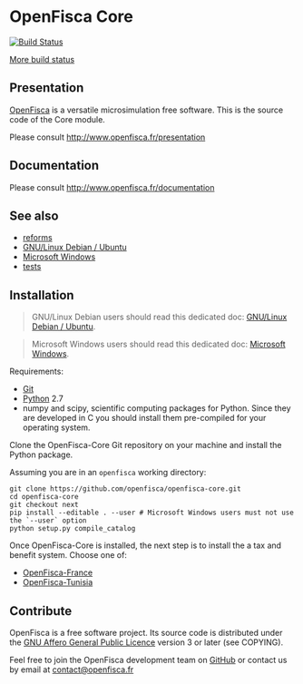 # OpenFisca Core

[![Build Status](https://travis-ci.org/openfisca/openfisca-core.svg?branch=master)](https://travis-ci.org/openfisca/openfisca-core)

[More build status](http://www.openfisca.fr/build-status)

## Presentation

[OpenFisca](http://www.openfisca.fr/) is a versatile microsimulation free software.
This is the source code of the Core module.

Please consult http://www.openfisca.fr/presentation

## Documentation

Please consult http://www.openfisca.fr/documentation

## See also

* [reforms](docs/reforms.md)
* [GNU/Linux Debian / Ubuntu](docs/gnu-linux-debian.md)
* [Microsoft Windows](docs/microsoft-windows.md)
* [tests](docs/tests.md)

## Installation

> GNU/Linux Debian users should read this dedicated doc: [GNU/Linux Debian / Ubuntu](docs/gnu-linux-debian.md).

> Microsoft Windows users should read this dedicated doc: [Microsoft Windows](docs/microsoft-windows.md).

Requirements:

* [Git](http://www.git-scm.com/)
* [Python](http://www.python.org/) 2.7
* numpy and scipy, scientific computing packages for Python.
Since they are developed in C you should install them pre-compiled for your operating system.

Clone the OpenFisca-Core Git repository on your machine and install the Python package.

Assuming you are in an `openfisca` working directory:


```
git clone https://github.com/openfisca/openfisca-core.git
cd openfisca-core
git checkout next
pip install --editable . --user # Microsoft Windows users must not use the `--user` option
python setup.py compile_catalog
```

Once OpenFisca-Core is installed, the next step is to install the a tax and benefit system.
Choose one of:

- [OpenFisca-France](https://github.com/openfisca/openfisca-france)
- [OpenFisca-Tunisia](https://github.com/openfisca/openfisca-tunisia)

## Contribute

OpenFisca is a free software project.
Its source code is distributed under the [GNU Affero General Public Licence](http://www.gnu.org/licenses/agpl.html)
version 3 or later (see COPYING).

Feel free to join the OpenFisca development team on [GitHub](https://github.com/openfisca) or contact us by email at
contact@openfisca.fr
